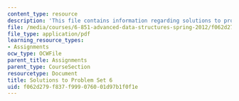 ```yaml
---
content_type: resource
description: 'This file contains information regarding solutions to problem set 6. '
file: /media/courses/6-851-advanced-data-structures-spring-2012/f062d279f837f999076001d97b1f0f1e_MIT6_851S12_ps6sol.pdf
file_type: application/pdf
learning_resource_types:
- Assignments
ocw_type: OCWFile
parent_title: Assignments
parent_type: CourseSection
resourcetype: Document
title: Solutions to Problem Set 6
uid: f062d279-f837-f999-0760-01d97b1f0f1e
---
```

